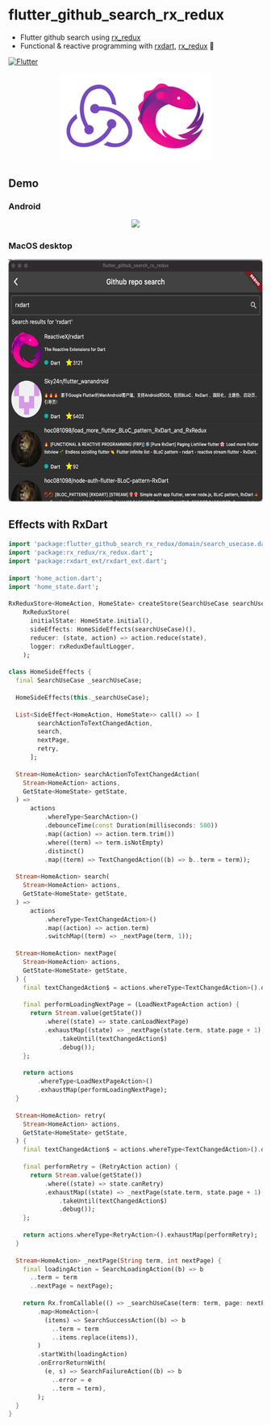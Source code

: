 # flutter_github_search_rx_redux

-   Flutter github search using [rx_redux](https://pub.dev/packages/rx_redux) <br>
-   Functional & reactive programming with [rxdart](https://pub.dev/packages/rxdart), [rx_redux](https://pub.dev/packages/rx_redux) 🚀

[![Flutter](https://github.com/hoc081098/flutter_github_search_rx_redux/actions/workflows/flutter.yml/badge.svg)](https://github.com/hoc081098/flutter_github_search_rx_redux/actions/workflows/flutter.yml)

<p align="center">
    <img src="https://github.com/hoc081098/rx_redux/blob/v2/images/logo.png?raw=true" alt="Logo" width="300"/>
</p>

## Demo

### Android
<p align="center">
    <img src="https://github.com/hoc081098/hoc081098.github.io/blob/master/flutter_github_search_rx_redux/demo.gif?raw=true" height="480" > 
</p>

### MacOS desktop
<p align="center">
    <img src="https://raw.githubusercontent.com/hoc081098/flutter_github_search_rx_redux/master/github_search_rxredux.png" height="480">
</p>

## Effects with RxDart

```dart
import 'package:flutter_github_search_rx_redux/domain/search_usecase.dart';
import 'package:rx_redux/rx_redux.dart';
import 'package:rxdart_ext/rxdart_ext.dart';

import 'home_action.dart';
import 'home_state.dart';

RxReduxStore<HomeAction, HomeState> createStore(SearchUseCase searchUseCase) =>
    RxReduxStore(
      initialState: HomeState.initial(),
      sideEffects: HomeSideEffects(searchUseCase)(),
      reducer: (state, action) => action.reduce(state),
      logger: rxReduxDefaultLogger,
    );

class HomeSideEffects {
  final SearchUseCase _searchUseCase;

  HomeSideEffects(this._searchUseCase);

  List<SideEffect<HomeAction, HomeState>> call() => [
        searchActionToTextChangedAction,
        search,
        nextPage,
        retry,
      ];

  Stream<HomeAction> searchActionToTextChangedAction(
    Stream<HomeAction> actions,
    GetState<HomeState> getState,
  ) =>
      actions
          .whereType<SearchAction>()
          .debounceTime(const Duration(milliseconds: 500))
          .map((action) => action.term.trim())
          .where((term) => term.isNotEmpty)
          .distinct()
          .map((term) => TextChangedAction((b) => b..term = term));

  Stream<HomeAction> search(
    Stream<HomeAction> actions,
    GetState<HomeState> getState,
  ) =>
      actions
          .whereType<TextChangedAction>()
          .map((action) => action.term)
          .switchMap((term) => _nextPage(term, 1));

  Stream<HomeAction> nextPage(
    Stream<HomeAction> actions,
    GetState<HomeState> getState,
  ) {
    final textChangedAction$ = actions.whereType<TextChangedAction>().debug();

    final performLoadingNextPage = (LoadNextPageAction action) {
      return Stream.value(getState())
          .where((state) => state.canLoadNextPage)
          .exhaustMap((state) => _nextPage(state.term, state.page + 1)
              .takeUntil(textChangedAction$)
              .debug());
    };

    return actions
        .whereType<LoadNextPageAction>()
        .exhaustMap(performLoadingNextPage);
  }

  Stream<HomeAction> retry(
    Stream<HomeAction> actions,
    GetState<HomeState> getState,
  ) {
    final textChangedAction$ = actions.whereType<TextChangedAction>().debug();

    final performRetry = (RetryAction action) {
      return Stream.value(getState())
          .where((state) => state.canRetry)
          .exhaustMap((state) => _nextPage(state.term, state.page + 1)
              .takeUntil(textChangedAction$)
              .debug());
    };

    return actions.whereType<RetryAction>().exhaustMap(performRetry);
  }

  Stream<HomeAction> _nextPage(String term, int nextPage) {
    final loadingAction = SearchLoadingAction((b) => b
      ..term = term
      ..nextPage = nextPage);

    return Rx.fromCallable(() => _searchUseCase(term: term, page: nextPage))
        .map<HomeAction>(
          (items) => SearchSuccessAction((b) => b
            ..term = term
            ..items.replace(items)),
        )
        .startWith(loadingAction)
        .onErrorReturnWith(
          (e, s) => SearchFailureAction((b) => b
            ..error = e
            ..term = term),
        );
  }
}
```
